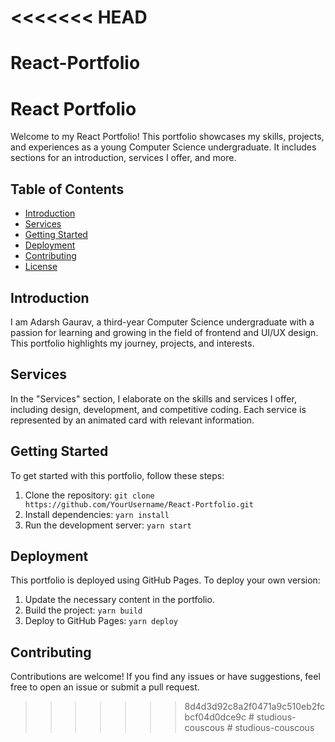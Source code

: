 <<<<<<< HEAD
=======
# React-Portfolio
# React Portfolio

Welcome to my React Portfolio! This portfolio showcases my skills, projects, and experiences as a young Computer Science undergraduate. It includes sections for an introduction, services I offer, and more.

## Table of Contents

- [Introduction](#introduction)
- [Services](#services)
- [Getting Started](#getting-started)
- [Deployment](#deployment)
- [Contributing](#contributing)
- [License](#license)

## Introduction

I am Adarsh Gaurav, a third-year Computer Science undergraduate with a passion for learning and growing in the field of frontend and UI/UX design. This portfolio highlights my journey, projects, and interests.

## Services

In the "Services" section, I elaborate on the skills and services I offer, including design, development, and competitive coding. Each service is represented by an animated card with relevant information.

## Getting Started

To get started with this portfolio, follow these steps:

1. Clone the repository: `git clone https://github.com/YourUsername/React-Portfolio.git`
2. Install dependencies: `yarn install`
3. Run the development server: `yarn start`

## Deployment

This portfolio is deployed using GitHub Pages. To deploy your own version:

1. Update the necessary content in the portfolio.
2. Build the project: `yarn build`
3. Deploy to GitHub Pages: `yarn deploy`

## Contributing

Contributions are welcome! If you find any issues or have suggestions, feel free to open an issue or submit a pull request.


>>>>>>> 8d4d3d92c8a2f0471a9c510eb2fcbcf04d0dce9c
#   s t u d i o u s - c o u s c o u s  
 #   s t u d i o u s - c o u s c o u s  
 